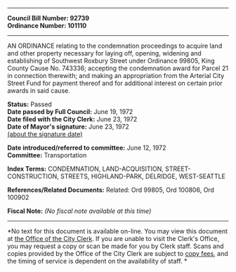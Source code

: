 * * * * *  
  
**Council Bill Number: [](#h0)[](#h2)92739**   
**Ordinance Number: 101110**  
  
* * * * *  
  
AN ORDINANCE relating to the condemnation proceedings to acquire land and other property necessary for laying off, opening, widening and establishing of Southwest Roxbury Street under Ordinance 99805, King County Cause No. 743336; accepting the condemnation award for Parcel 21 in connection therewith; and making an appropriation from the Arterial City Street Fund for payment thereof and for additional interest on certain prior awards in said cause.  
  
**Status:** Passed   
**Date passed by Full Council:** June 19, 1972   
**Date filed with the City Clerk:** June 23, 1972   
**Date of Mayor's signature:** June 23, 1972   
[(about the signature date)](/~public/approvaldate.htm)   
  
  
**Date introduced/referred to committee:** June 12, 1972   
**Committee:** Transportation   
  
**Index Terms:** CONDEMNATION, LAND-ACQUISITION, STREET-CONSTRUCTION, STREETS, HIGHLAND-PARK, DELRIDGE, WEST-SEATTLE  
  
**References/Related Documents:** Related: Ord 99805, Ord 100806, Ord 100902  
  
**Fiscal Note:** *(No fiscal note available at this time)*  
  
* * * * *  
  
*No text for this document is available on-line. You may view this document at [the Office of the City Clerk](http://www.seattle.gov/leg/clerk/contactUs.htm). If you are unable to visit the Clerk's Office, you may request a copy or scan be made for you by Clerk staff. Scans and copies provided by the Office of the City Clerk are subject to [copy fees](http://clerk.seattle.gov/~public/clerkfees.htm), and the timing of service is dependent on the availability of staff. *  
  
  
